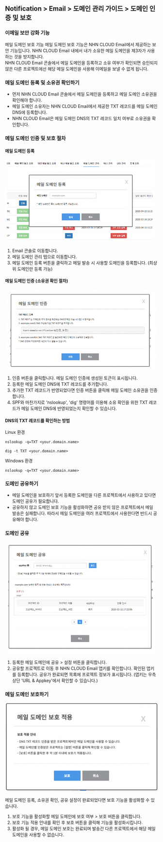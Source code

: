 ## Notification > Email > 도메인 관리 가이드 > 도메인 인증 및 보호

### 이메일 보안 강화 기능
메일 도메인 보호 기능 
메일 도메인 보호 기능은 NHN CLOUD Email에서 제공하는 보안 기능입니다. NHN CLOUD Email 내에서 내가 소유한 메일 도메인을 제3자가 사용하는 것을 방지합니다. 
<br> NHN CLOUD Email 콘솔에서 메일 도메인을 등록하고 소유 여부가 확인되면 승인되지 않은 다른 프로젝트에선 해당 메일 도메인을 사용해 이메일을 보낼 수 없게 됩니다.

### 메일 도메인 등록 및 소유권 확인하기
- 먼저 NHN CLOUD Email 콘솔에서 메일 도메인을 등록하고 메일 도메인 소유권을 확인해야 합니다. 
- 메일 도메인 소유자는 NHN CLOUD Email에서 제공한 TXT 레코드를 메일 도메인 DNS에 등록합니다. 
- NHN CLOUD Email은 메일 도메인 DNS의 TXT 레코드 일치 여부로 소유권을 확인합니다.

### 메일 도메인 인증 및 보호 절차
#### 메일 도메인 등록
![img.png](img.png)

1. Email 콘솔로 이동합니다.
2. 메일 도메인 관리 탭으로 이동합니다.
3. 메일 도메인 등록 버튼을 클릭하고 메일 발송 시 사용할 도메인을 등록합니다. (최상위 도메인만 등록 가능)


#### 메일 도메인 인증 (소유권 확인 절차)
![img_1.png](img_1.png)

1. 인증 버튼을 클릭합니다. 메일 도메인 인증에 생성된 토큰이 표시됩니다.
2. 등록한 메일 도메인 DNS에 TXT 레코드를 추가합니다.
3. 추가한 TXT 레코드가 반영되었다면 인증 버튼을 클릭해 메일 도메인 소유권을 인증합니다.
4. SPF와 마찬가지로 'nslookup', 'dig' 명령어를 이용해 소유 확인을 위한 TXT 레코드가 메일 도메인 DNS에 반영되었는지 확인할 수 있습니다.

#### DNS의 TXT 레코드를 확인하는 방법
Linux 환경
```
nslookup -q=TXT <your.domain.name>
```
```
dig -t TXT <your.domain.name>
```
Windows 환경
```
nslookup -q=TXT <your.domain.name>
```


### 도메인 공유하기
- 메일 도메인을 보호하기 앞서 등록한 도메인을 다른 프로젝트에서 사용하고 있다면 도메인 공유가 필요합니다. 
- 공유하지 않고 도메인 보호 기능을 활성화하면 공유 받지 않은 프로젝트에서 메일 발송은 실패합니다. 따라서 메일 도메인을 여러 프로젝트에서 사용한다면 반드시 공유해야 합니다.

### 도메인 공유
![img_2.png](img_2.png)

1. 등록한 메일 도메인에 공유 > 설정 버튼을 클릭합니다.
2. 공유할 프로젝트로 이동 후 NHN CLOUD Email 앱키를 확인합니다. 확인된 앱키를 등록합니다. 공유가 완료되면 목록에 프로젝트 정보가 표시됩니다. (앱키는 우측 상단 'URL & Appkey'에서 확인할 수 있습니다.)
### 메일 도메인 보호하기
![img_3.png](img_3.png)

메일 도메인 등록, 소유권 확인, 공유 설정이 완료되었다면 보호 기능을 활성화할 수 있습니다.
1. 보호 기능을 활성화할 메일 도메인에 보호 여부 > 보호 버튼을 클릭합니다.
2. 보호 기능 적용 안내를 확인 후 보호 버튼을 클릭해 기능을 활성화시킵니다.
3. 활성화 될 경우, 메일 도메인 보호는 완료되며 발송간 다른 프로젝트에서 해당 메일 도메인을 사용할 수 없습니다.

